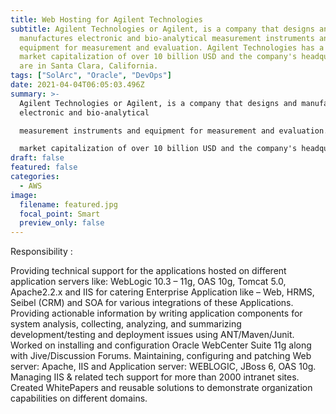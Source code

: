 ```yaml
---
title: Web Hosting for Agilent Technologies
subtitle: Agilent Technologies or Agilent, is a company that designs and
  manufactures electronic and bio-analytical measurement instruments and
  equipment for measurement and evaluation. Agilent Technologies has a stock
  market capitalization of over 10 billion USD and the company's headquarters
  are in Santa Clara, California.
tags: ["SolArc", "Oracle", "DevOps"]    
date: 2021-04-04T06:05:03.496Z
summary: >-
  Agilent Technologies or Agilent, is a company that designs and manufactures
  electronic and bio-analytical

  measurement instruments and equipment for measurement and evaluation. Agilent Technologies has a stock

  market capitalization of over 10 billion USD and the company's headquarters are in Santa Clara, California.
draft: false
featured: false
categories:
  - AWS
image:
  filename: featured.jpg
  focal_point: Smart
  preview_only: false
---
```

Responsibility :


Providing technical support for the applications hosted on different application servers like: WebLogic 10.3 – 11g, OAS 10g, Tomcat 5.0, Apache2.2.x and IIS for catering Enterprise Application like – Web, HRMS, Seibel (CRM) and SOA for various integrations of these Applications.
Providing actionable information by writing application components for system analysis, collecting, analyzing, and summarizing development/testing and deployment issues using ANT/Maven/Junit.
Worked on installing and configuration Oracle WebCenter Suite 11g along with Jive/Discussion Forums.
Maintaining, configuring and patching Web server: Apache, IIS and Application server: WEBLOGIC, JBoss 6, OAS 10g.
Managing IIS & related tech support for more than 2000 intranet sites.
Created WhitePapers and reusable solutions to demonstrate organization capabilities on different domains.
